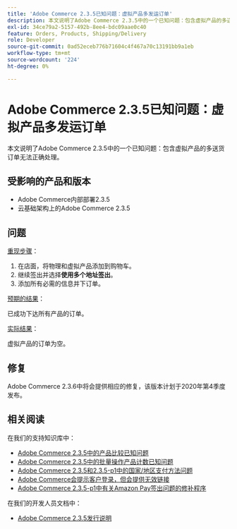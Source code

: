 ```yaml
---
title: 'Adobe Commerce 2.3.5已知问题：虚拟产品多发运订单'
description: 本文说明了Adobe Commerce 2.3.5中的一个已知问题：包含虚拟产品的多送货订单无法正确处理。
exl-id: 34ce79a2-5157-492b-8ee4-bdc09aae0c40
feature: Orders, Products, Shipping/Delivery
role: Developer
source-git-commit: 0ad52eceb776b71604c4f467a70c13191bb9a1eb
workflow-type: tm+mt
source-wordcount: '224'
ht-degree: 0%

---
```


# Adobe Commerce 2.3.5已知问题：虚拟产品多发运订单

本文说明了Adobe Commerce 2.3.5中的一个已知问题：包含虚拟产品的多送货订单无法正确处理。

## 受影响的产品和版本

* Adobe Commerce内部部署2.3.5
* 云基础架构上的Adobe Commerce 2.3.5

## 问题

<u>重现步骤</u>：

1. 在店面，将物理和虚拟产品添加到购物车。
1. 继续签出并选择&#x200B;**使用多个地址签出**。
1. 添加所有必需的信息并下订单。

<u>预期的结果</u>：

已成功下达所有产品的订单。

<u>实际结果</u>：

虚拟产品的订单为空。

## 修复

Adobe Commerce 2.3.6中将会提供相应的修复，该版本计划于2020年第4季度发布。

## 相关阅读

在我们的支持知识库中：

* [Adobe Commerce 2.3.5中的产品比较已知问题](/help/troubleshooting/storefront/product-comparison-known-issue-in-magento-2-3-5.md)
* [Adobe Commerce 2.3.5中的批量操作产品计数已知问题](/help/troubleshooting/miscellaneous/bulk-action-product-count-known-issue-in-magento-2-3-5.md)
* [Adobe Commerce 2.3.5和2.3.5-p1中的国家/地区支付方法问题](/help/troubleshooting/known-issues-patches-attached/magento-2-3-5-2-3-5-p1-patch-country-payment-issue.md)
* [Adobe Commerce会提示客户登录，但会提供无效链接](/help/troubleshooting/known-issues-patches-attached/magento-prompts-customers-log-in-invalid-link.md)
* [Adobe Commerce 2.3.5-p1中有关Amazon Pay签出问题的修补程序](/help/troubleshooting/payments/patch-for-amazon-pay-checkout-issue-in-magento-2-3-5-p1.md)

在我们的开发人员文档中：

* [Adobe Commerce 2.3.5发行说明](https://devdocs.magento.com/guides/v2.3/release-notes/release-notes-2-3-5-commerce.html#known-issues)
